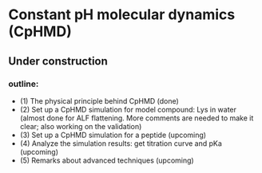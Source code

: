 # Constant pH molecular dynamics (CpHMD)
## Under construction

### outline:

- (1) The physical principle behind CpHMD (done)
- (2) Set up a CpHMD simulation for model compound: Lys in water (almost done for ALF flattening. More comments are needed to make it clear; also working on the validation)
- (3) Set up a CpHMD simulation for a peptide (upcoming)
- (4) Analyze the simulation results: get titration curve and pKa (upcoming)
- (5) Remarks about advanced techniques (upcoming)
